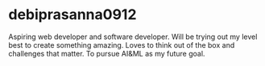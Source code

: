 # debiprasanna0912
Aspiring web developer and software developer. Will be trying out my level best to create something amazing. Loves to think out of the box and challenges that matter.
To pursue AI&ML as my future goal.
